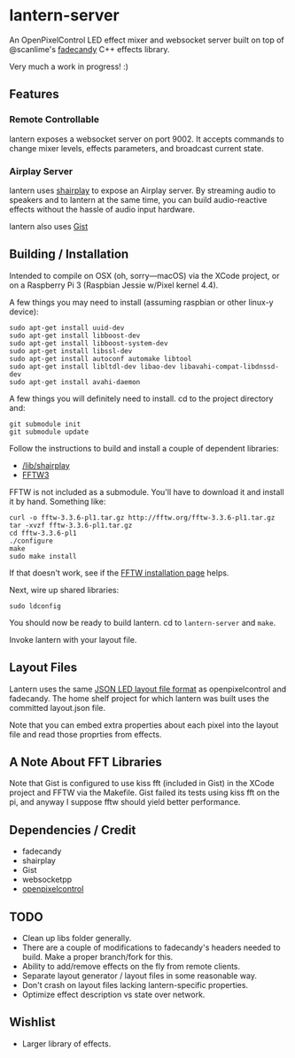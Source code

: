 # lantern-server

An OpenPixelControl LED effect mixer and websocket server built on 
top of @scanlime's [fadecandy](http://github.com/scanlime/fadecandy) 
C++ effects library.

Very much a work in progress! :)

## Features

### Remote Controllable

lantern exposes a websocket server on port 9002. It accepts commands
to change mixer levels, effects parameters, and broadcast current
state.

### Airplay Server

lantern uses [shairplay](https://github.com/juhovh/shairplay) to 
expose an Airplay server. By streaming audio to speakers and to
lantern at the same time, you can build audio-reactive effects 
without the hassle of audio input hardware. 

lantern also uses [Gist](https://github.com/adamstark/Gist)

## Building / Installation

Intended to compile on OSX (oh, sorry—macOS) via the XCode project, 
or on a Raspberry Pi 3 (Raspbian Jessie w/Pixel kernel 4.4).

A few things you may need to install (assuming raspbian or other 
linux-y device):

```
sudo apt-get install uuid-dev
sudo apt-get install libboost-dev
sudo apt-get install libboost-system-dev
sudo apt-get install libssl-dev
sudo apt-get install autoconf automake libtool
sudo apt-get install libltdl-dev libao-dev libavahi-compat-libdnssd-dev
sudo apt-get install avahi-daemon
```

A few things you will definitely need to install. cd to the project 
directory and:

```
git submodule init
git submodule update
```

Follow the instructions to build and install a couple of dependent 
libraries:

- [/lib/shairplay](https://github.com/juhovh/shairplay)
- [FFTW3](http://www.fftw.org)

FFTW is not included as a submodule. You'll have to download it and
install it by hand. Something like:

```
curl -o fftw-3.3.6-pl1.tar.gz http://fftw.org/fftw-3.3.6-pl1.tar.gz
tar -xvzf fftw-3.3.6-pl1.tar.gz
cd fftw-3.3.6-pl1
./configure
make
sudo make install
```

If that doesn't work, see if the 
[FFTW installation page](http://www.fftw.org/fftw2_doc/fftw_6.html)
helps.

Next, wire up shared libraries:

```
sudo ldconfig
```

You should now be ready to build lantern. cd to 
`lantern-server` and `make`.

Invoke lantern with your layout file.

## Layout Files

Lantern uses the same [JSON LED layout file format](https://github.com/scanlime/fadecandy/tree/master/examples#led-layouts) 
as openpixelcontrol and fadecandy. The home shelf project for which
lantern was built uses the committed layout.json file.

Note that you can embed extra properties about each pixel into the 
layout file and read those proprties from effects.

## A Note About FFT Libraries

Note that Gist is configured to use kiss fft (included in Gist) in 
the XCode project and FFTW via the Makefile. Gist failed its tests 
using kiss fft on the pi, and anyway I suppose fftw should yield 
better performance.

## Dependencies / Credit

- fadecandy
- shairplay
- Gist
- websocketpp
- [openpixelcontrol](https://github.com/zestyping/openpixelcontrol)

## TODO

- Clean up libs folder generally. 
- There are a couple of modifications to fadecandy's headers needed to 
  build. Make a proper branch/fork for this.
- Ability to add/remove effects on the fly from remote clients.
- Separate layout generator / layout files in some reasonable way.
- Don't crash on layout files lacking lantern-specific properties.
- Optimize effect description vs state over network.

## Wishlist

- Larger library of effects.